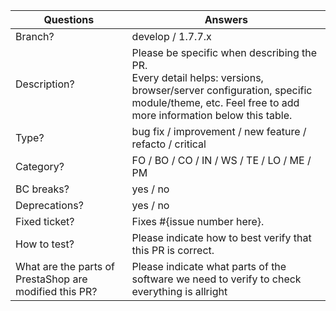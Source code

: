 <!-----------------------------------------------------------------------------
Thank you for contributing to the PrestaShop project! 

Please take the time to edit the "Answers" rows below with the necessary information.

Check out our contribution guidelines to find out how to complete it:
https://devdocs.prestashop.com/1.7/contribute/contribution-guidelines/#pull-requests
------------------------------------------------------------------------------>

| Questions     | Answers
| ------------- | -------------------------------------------------------
| Branch?       | develop / 1.7.7.x
| Description?  | Please be specific when describing the PR. <br> Every detail helps: versions, browser/server configuration, specific module/theme, etc. Feel free to add more information below this table.
| Type?         | bug fix / improvement / new feature / refacto / critical
| Category?     | FO / BO / CO / IN / WS / TE / LO / ME / PM
| BC breaks?    | yes / no
| Deprecations? | yes / no
| Fixed ticket? | Fixes #{issue number here}.
| How to test?  | Please indicate how to best verify that this PR is correct.
| What are the parts of PrestaShop are modified this PR?  | Please indicate what parts of the software we need to verify to check everything is allright


<!-- Click the form's "Preview" button to make sure the table is functional in GitHub. Thank you! -->

